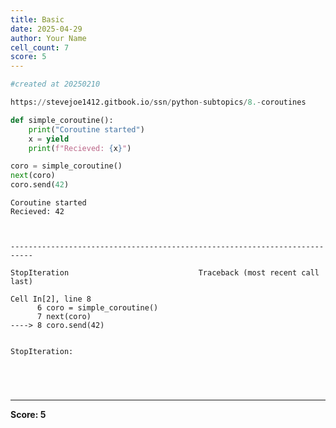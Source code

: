 ```yaml
---
title: Basic
date: 2025-04-29
author: Your Name
cell_count: 7
score: 5
---
```


```python
#created at 20250210
```


```python
https://stevejoe1412.gitbook.io/ssn/python-subtopics/8.-coroutines
```


```python
def simple_coroutine():
    print("Coroutine started")
    x = yield
    print(f"Recieved: {x}")

coro = simple_coroutine()
next(coro)
coro.send(42)
```

    Coroutine started
    Recieved: 42



    ---------------------------------------------------------------------------

    StopIteration                             Traceback (most recent call last)

    Cell In[2], line 8
          6 coro = simple_coroutine()
          7 next(coro)
    ----> 8 coro.send(42)


    StopIteration: 



```python

```


```python

```


```python

```


```python

```


---
**Score: 5**